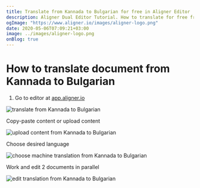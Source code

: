```yaml
---
title: Translate from Kannada to Bulgarian for free in Aligner Editor
description: Aligner Dual Editor Tutorial. How to translate for free from Kannada to Bulgarian. Aligner is multilingual document management platform. 
ogImage: "https://www.aligner.io/images/aligner-logo.png"
date: 2020-05-06T07:09:21+03:00
image: ../images/aligner-logo.png
onBlog: true
---
```


# How to translate document from Kannada to Bulgarian

1. Go to editor at [app.aligner.io](https://app.aligner.io "Aligner App web page")

![translate from Kannada to Bulgarian](../aligner-blank-editor.png "translate from Kannada to Bulgarian")

Copy-paste content or upload content

![upload content from Kannada to Bulgarian](../aligner-uploaded-document.png "upload content from Kannada to Bulgarian")

Choose desired language

![choose machine translation from Kannada to Bulgarian](../aligner-language-dropdown.png "choose machine translation from Kannada to Bulgarian")

Work and edit 2 documents in parallel

![edit translation from Kannada to Bulgarian](../aligner-double-sitded-editor.png "edit translation from Kannada to Bulgarian")

